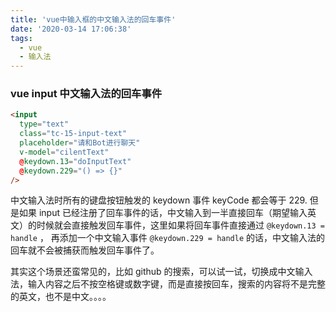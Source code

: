 ```yaml
---
title: 'vue中输入框的中文输入法的回车事件'
date: '2020-03-14 17:06:38'
tags:
  - vue
  - 输入法
---
```


### vue input 中文输入法的回车事件

```html
<input
  type="text"
  class="tc-15-input-text"
  placeholder="请和Bot进行聊天"
  v-model="cilentText"
  @keydown.13="doInputText"
  @keydown.229="() => {}"
/>
```

中文输入法时所有的键盘按钮触发的 keydown 事件 keyCode 都会等于 229. 但是如果 input 已经注册了回车事件的话，中文输入到一半直接回车（期望输入英文）的时候就会直接触发回车事件，这里如果将回车事件直接通过 `@keydown.13 = handle` ， 再添加一个中文输入事件 `@keydown.229 = handle` 的话，中文输入法的回车就不会被捕获而触发回车事件了。

其实这个场景还蛮常见的，比如 github 的搜索，可以试一试，切换成中文输入法，输入内容之后不按空格键或数字键，而是直接按回车，搜索的内容将不是完整的英文，也不是中文。。。。
